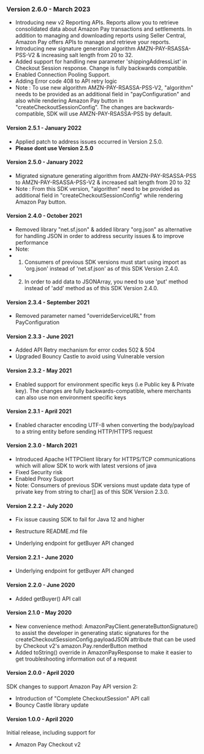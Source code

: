 ### Version 2.6.0 - March 2023
* Introducing new v2 Reporting APIs. Reports allow you to retrieve consolidated data about Amazon Pay transactions and settlements. In addition to managing and downloading reports using Seller Central, Amazon Pay offers APIs to manage and retrieve your reports.
* Introducing new signature generation algorithm AMZN-PAY-RSASSA-PSS-V2 & increasing salt length from 20 to 32.
* Added support for handling new parameter 'shippingAddressList' in Checkout Session response. Change is fully backwards compatible.
* Enabled Connection Pooling Support.
* Adding Error code 408 to API retry logic
* Note : To use new algorithm AMZN-PAY-RSASSA-PSS-V2, "algorithm" needs to be provided as an additional field in "payConfiguration" and also while rendering Amazon Pay button in "createCheckoutSessionConfig". The changes are backwards-compatible, SDK will use AMZN-PAY-RSASSA-PSS by default.

#### Version 2.5.1 - January 2022
* Applied patch to address issues occurred in Version 2.5.0.
* **Please dont use Version 2.5.0**

#### Version 2.5.0 - January 2022
* Migrated signature generating algorithm from AMZN-PAY-RSASSA-PSS to AMZN-PAY-RSASSA-PSS-V2 & increased salt length from 20 to 32
* Note : From this SDK version, "algorithm" need to be provided as additional field in "createCheckoutSessionConfig" while rendering Amazon Pay button.

#### Version 2.4.0 - October 2021
* Removed library "net.sf.json" & added library "org.json" as alternative for handling JSON in order to address security issues & to improve performance
* Note: 
* 1. Consumers of previous SDK versions must start using import as 'org.json' instead of 'net.sf.json' as of this SDK Version 2.4.0.
* 2. In order to add data to JSONArray, you need to use 'put' method instead of 'add' method as of this SDK Version 2.4.0.

#### Version 2.3.4 - September 2021
* Removed parameter named "overrideServiceURL" from PayConfiguration

#### Version 2.3.3 - June 2021
* Added API Retry mechanism for error codes 502 & 504
* Upgraded Bouncy Castle to avoid using Vulnerable version
  		 
#### Version 2.3.2 - May 2021
* Enabled support for environment specific keys (i.e Public key & Private key). The changes are fully backwards-compatible, where merchants can also use non environment specific keys 

#### Version 2.3.1 - April 2021
* Enabled character encoding UTF-8 when converting the body/payload to a string entity before sending HTTP/HTTPS request

#### Version 2.3.0 - March 2021
* Introduced Apache HTTPClient library for HTTPS/TCP communications which will allow SDK to work with latest versions of java
* Fixed Security risk
* Enabled Proxy Support
* Note: Consumers of previous SDK versions must update data type of private key from string to char[] as of this SDK Version 2.3.0.

#### Version 2.2.2 - July 2020

* Fix issue causing SDK to fail for Java 12 and higher
* Restructure README.md file

* Underlying endpoint for getBuyer API changed

#### Version 2.2.1 - June 2020

* Underlying endpoint for getBuyer API changed

#### Version 2.2.0 - June 2020

* Added getBuyer() API call

#### Version 2.1.0 - May 2020

* New convenience method: AmazonPayClient.generateButtonSignature() to assist the developer in generating static signatures for the createCheckoutSessionConfig.payloadJSON attribute that can be used by Checkout v2's amazon.Pay.renderButton method
* Added toString() override in AmazonPayResponse to make it easier to get troubleshooting information out of a request

#### Version 2.0.0 - April 2020
	  
SDK changes to support Amazon Pay API version 2:
	 
* Introduction of "Complete CheckoutSession" API call
* Bouncy Castle library update
	  
#### Version 1.0.0 - April 2020
	  
Initial release, including support for
	 
* Amazon Pay Checkout v2

